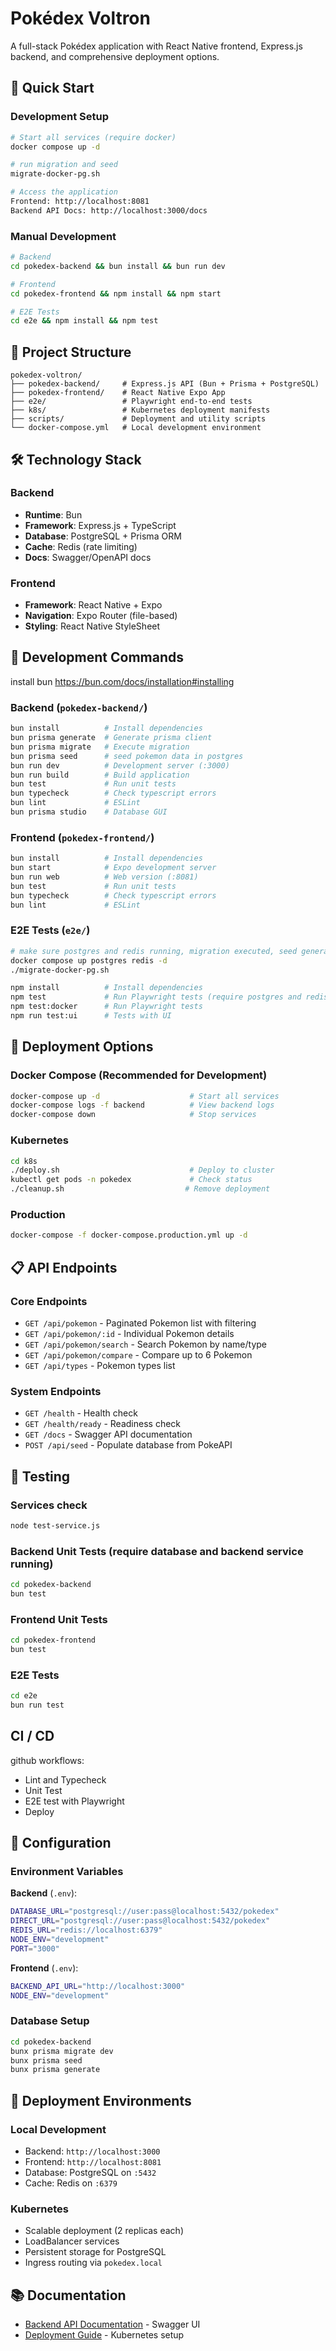# Pokédex Voltron

A full-stack Pokédex application with React Native frontend, Express.js backend, and comprehensive deployment options.

## 🚀 Quick Start

### Development Setup
```bash
# Start all services (require docker)
docker compose up -d

# run migration and seed
migrate-docker-pg.sh

# Access the application
Frontend: http://localhost:8081
Backend API Docs: http://localhost:3000/docs
```

### Manual Development
```bash
# Backend
cd pokedex-backend && bun install && bun run dev

# Frontend
cd pokedex-frontend && npm install && npm start

# E2E Tests
cd e2e && npm install && npm test
```

## 📁 Project Structure

```
pokedex-voltron/
├── pokedex-backend/     # Express.js API (Bun + Prisma + PostgreSQL)
├── pokedex-frontend/    # React Native Expo App
├── e2e/                 # Playwright end-to-end tests
├── k8s/                 # Kubernetes deployment manifests
├── scripts/             # Deployment and utility scripts
└── docker-compose.yml   # Local development environment
```

## 🛠️ Technology Stack

### Backend
- **Runtime**: Bun
- **Framework**: Express.js + TypeScript
- **Database**: PostgreSQL + Prisma ORM
- **Cache**: Redis (rate limiting)
- **Docs**: Swagger/OpenAPI docs

### Frontend
- **Framework**: React Native + Expo
- **Navigation**: Expo Router (file-based)
- **Styling**: React Native StyleSheet

## 🔧 Development Commands

install bun https://bun.com/docs/installation#installing

### Backend (`pokedex-backend/`)
```bash
bun install          # Install dependencies
bun prisma generate  # Generate prisma client
bun prisma migrate   # Execute migration
bun prisma seed      # seed pokemon data in postgres
bun run dev          # Development server (:3000)
bun run build        # Build application
bun test             # Run unit tests
bun typecheck        # Check typescript errors
bun lint             # ESLint
bun prisma studio    # Database GUI
```

### Frontend (`pokedex-frontend/`)
```bash
bun install          # Install dependencies
bun start            # Expo development server
bun run web          # Web version (:8081)
bun test             # Run unit tests
bun typecheck        # Check typescript errors
bun lint             # ESLint
```

### E2E Tests (`e2e/`)

```bash
# make sure postgres and redis running, migration executed, seed generated
docker compose up postgres redis -d
./migrate-docker-pg.sh

npm install          # Install dependencies
npm test             # Run Playwright tests (require postgres and redis up -> docker compose up postgres redis -d)
npm test:docker      # Run Playwright tests
npm run test:ui      # Tests with UI
```

## 🐳 Deployment Options

### Docker Compose (Recommended for Development)
```bash
docker-compose up -d                    # Start all services
docker-compose logs -f backend          # View backend logs
docker-compose down                     # Stop services
```

### Kubernetes
```bash
cd k8s
./deploy.sh                             # Deploy to cluster
kubectl get pods -n pokedex             # Check status
./cleanup.sh                           # Remove deployment
```

### Production
```bash
docker-compose -f docker-compose.production.yml up -d
```

## 📋 API Endpoints

### Core Endpoints
- `GET /api/pokemon` - Paginated Pokemon list with filtering
- `GET /api/pokemon/:id` - Individual Pokemon details
- `GET /api/pokemon/search` - Search Pokemon by name/type
- `GET /api/pokemon/compare` - Compare up to 6 Pokemon
- `GET /api/types` - Pokemon types list

### System Endpoints
- `GET /health` - Health check
- `GET /health/ready` - Readiness check
- `GET /docs` - Swagger API documentation
- `POST /api/seed` - Populate database from PokeAPI

## 🧪 Testing

### Services check
```bash
node test-service.js
```

### Backend Unit Tests (require database and backend service running)
```bash
cd pokedex-backend
bun test
```

### Frontend Unit Tests
```bash
cd pokedex-frontend
bun test
```

### E2E Tests
```bash
cd e2e
bun run test
```

## CI / CD

github workflows:
- Lint and Typecheck
- Unit Test
- E2E test with Playwright
- Deploy

## 🔧 Configuration

### Environment Variables

**Backend** (`.env`):
```bash
DATABASE_URL="postgresql://user:pass@localhost:5432/pokedex"
DIRECT_URL="postgresql://user:pass@localhost:5432/pokedex"
REDIS_URL="redis://localhost:6379"
NODE_ENV="development"
PORT="3000"
```

**Frontend** (`.env`):
```bash
BACKEND_API_URL="http://localhost:3000"
NODE_ENV="development"
```

### Database Setup
```bash
cd pokedex-backend
bunx prisma migrate dev
bunx prisma seed
bunx prisma generate
```

## 🚀 Deployment Environments

### Local Development
- Backend: `http://localhost:3000`
- Frontend: `http://localhost:8081`
- Database: PostgreSQL on `:5432`
- Cache: Redis on `:6379`

### Kubernetes
- Scalable deployment (2 replicas each)
- LoadBalancer services
- Persistent storage for PostgreSQL
- Ingress routing via `pokedex.local`

## 📚 Documentation

- [Backend API Documentation](http://localhost:3000/docs) - Swagger UI
- [Deployment Guide](k8s/README.md) - Kubernetes setup
